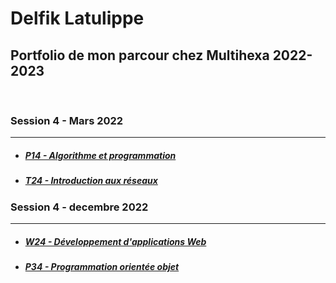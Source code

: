 <h1>Delfik Latulippe</h1>
<h2>Portfolio de mon parcour chez Multihexa 2022-2023</h3>
<br>

<h3>Session 4 - Mars 2022</h3>
<hr>

<ul>
  <li>
    <h5><a href="https://github.com/delfcs/multihexa-session1-p14">P14 - Algorithme et programmation</a></h5>
  </li>
  <li>
    <h5><a href="https://github.com/delfcs/multihexa-session1-t24">T24 - Introduction aux réseaux</a></h5>
  </li>
</ul>

<h3>Session 4 - decembre 2022</h3>
<hr>

<ul>
  <li>
    <h5><a href="https://github.com/delfcs/multihexa-session4-w24">W24 - Développement d'applications Web</a></h5>
  </li>
  <li>
    <h5><a href="https://github.com/delfcs/multihexa-session1-p34">P34 - Programmation orientée objet</a></h5>
  </li>
</ul>





<!--
**DelfCS/delfcs** is a ✨ _special_ ✨ repository because its `README.md` (this file) appears on your GitHub profile.

Here are some ideas to get you started:

- 🔭 I’m currently working on ...
- 🌱 I’m currently learning ...
- 👯 I’m looking to collaborate on ...
- 🤔 I’m looking for help with ...
- 💬 Ask me about ...
- 📫 How to reach me: ...
- 😄 Pronouns: ...
- ⚡ Fun fact: ...
-->
